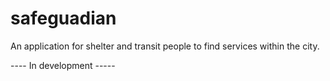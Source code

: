 # safeguadian
An application for shelter and transit people to find services within the city.

---- In development -----
